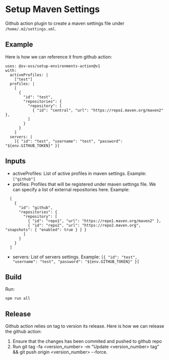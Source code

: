 # Setup Maven Settings

Github action plugin to create a maven settings file under `/home/.m2/settings.xml`.

## Example

Here is how we can reference it from github action:

```
uses: @sv-oss/setup-environments-action@v1
with:
  activeProfiles: |
    ["test"]
  profiles: |
    [
      { 
        "id": "test", 
        "repositories": {
          "repository": [
            { "id": "central", "url": "https://repo1.maven.org/maven2" },
          ]
        }
      }
    ]
  servers: |
    [{ "id": "test", "username": "test", "password": "${env.GITHUB_TOKEN}" }]
```

## Inputs

- activeProfiles: List of active profiles in maven settings. Example: `["github"]`
- profiles: Profiles that will be registered under maven settings file. We can specify a list of external repositories here. Example:
```
  [
    { 
      "id": "github", 
      "repositories": {
        "repository": [
          { "id": "repo1", "url": "https://repo1.maven.org/maven2" },
          { "id": "repo2", "url": "https://repo2.maven.org", "snapshots": { "enabled": true } } }
        ]
      }
    }
  ]
```
- servers: List of servers settings. Example: `[{ "id": "test", "username": "test", "password": "${env.GITHUB_TOKEN}" }]`

## Build

Run: 

```
npm run all
```

## Release

Github action relies on tag to version its release. Here is how we can release the github action:
1. Ensure that the changes has been commited and pushed to github repo
2. Run git tag -fa <version_number> -m "Update <version_number> tag" && git push origin <version_number> --force.